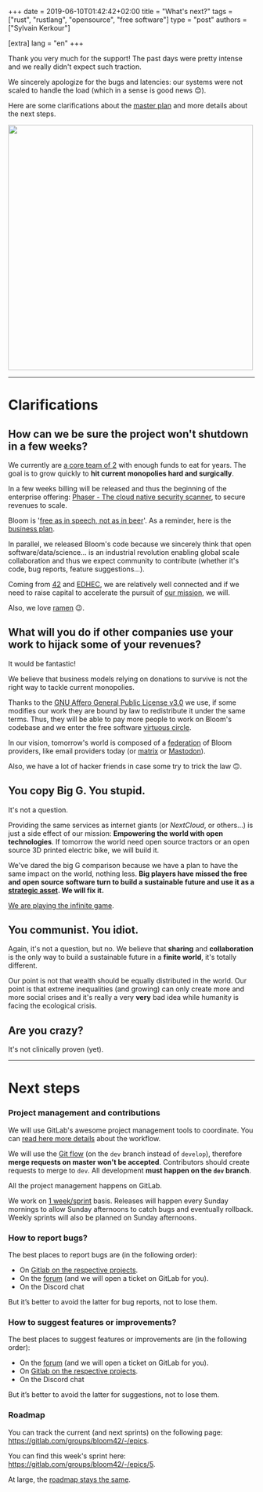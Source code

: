 +++
date = 2019-06-10T01:42:42+02:00
title = "What's next?"
tags = ["rust", "rustlang", "opensource", "free software"]
type = "post"
authors = ["Sylvain Kerkour"]

[extra]
lang = "en"
+++


Thank you very much for the support! The past days were pretty intense and we really didn't expect such traction.

We sincerely apologize for the bugs and latencies: our systems were not scaled to handle the load
(which in a sense is good news 😊).

Here are some clarifications about the <a href="/blog/bloom-a-free-and-open-source-google/" target="_blank" rel="noopener">master plan</a> and more details about the next steps.


<div class="center">
  <img src="/bloom-whats-next/bloom_logo_details.png" height="500"/>
</div>

<hr />

# Clarifications


## How can we be sure the project won't shutdown in a few weeks?

We currently are <a href="https://bloom.sh/about" target="_blank" rel="noopener">a core team of 2</a> with enough funds
to eat for years. The goal is to grow quickly to **hit current monopolies hard and surgically**.


In a few weeks billing will be released and thus the beginning of the enterprise offering: <a href="https://bloom.sh/platform/phaser" target="_blank" rel="noopener">Phaser - The cloud native security scanner</a>, to secure revenues to scale.

Bloom is '<a href="https://en.wikipedia.org/wiki/Gratis_versus_libre" target="_blank" rel="noopener">free as in speech, not as in beer</a>'. As a reminder, here is the <a href="/blog/bloom-a-free-and-open-source-google/#in-summary" target="_blank" rel="noopener">business plan</a>.

In parallel, we released Bloom's code because we sincerely think that open software/data/science... is an industrial revolution
enabling global scale collaboration and thus we expect community to contribute (whether it's code, bug reports, feature suggestions...).

Coming from <a href="https://www.42.fr/" target="_blank" rel="noopener">42</a> and <a href="https://www.edhec.edu/en" target="_blank" rel="noopener">EDHEC</a>, we are relatively well connected and if we need to raise capital to accelerate the pursuit of <a href="/blog/bloom-a-free-and-open-source-google/#mission" target="_blank" rel="noopener">our mission</a>,
we will.

Also, we love <a href="http://www.paulgraham.com/ramenprofitable.html" target="_blank" rel="noopener">ramen</a> 😉.


## What will you do if other companies use your work to hijack some of your revenues?

It would be fantastic!

We believe that business models relying on donations to survive is not the right way to tackle current monopolies.

Thanks to the <a href="https://www.gnu.org/licenses/agpl-3.0.en.html" target="_blank" rel="noopener">GNU Affero General Public License v3.0</a> we use, if some modifies our work they are bound by law to redistribute it under the same terms. Thus, they will be able to pay more people to work on Bloom's codebase and we enter the free software <a href="/blog/bloom-a-free-and-open-source-google/#open-source-access-data-how" target="_blank" rel="noopener">virtuous circle</a>.

In our vision, tomorrow's world is composed of a <a href="http://brucemacvarish.com/2012/08/26/twitter-federation/" target="_blank" rel="noopener">federation</a> of Bloom providers, like email providers today
(or <a href="https://matrix.org/blog/index" target="_blank" rel="noopener">matrix</a> or <a href="https://joinmastodon.org/" target="_blank" rel="noopener">Mastodon</a>).




<!-- Also Bloom's and associated services marks and logos are trademarked. -->

Also, we have a lot of hacker friends in case some try to trick the law 🙃.


<!-- ## How will you handle copyright infringements on Bitflow or other services?

Even if we do not 100% agree with current copyright laws, we will do our best to respect them.

As mentioned in our terms, by using <a href="https://bloom.sh" target="_blank" rel="noopener">bloom.sh</a>,
users must respect the law and we keep the right to ban bad actors.

In a second step, a collaborative blacklist will be implemented for the <a href="https://bloom.sh/bitflow" target="_blank" rel="noopener">hosted version</a>. -->



## You copy Big G. You stupid.

It's not a question.

Providing the same services as internet giants (or *NextCloud*, or others...) is just a side effect
of our mission: **Empowering the world with open technologies**. If tomorrow the world need open source tractors
or an open source 3D printed electric bike, we will build it.

We've dared the big G comparison because we have a plan to have the same impact on the world, nothing less.
**Big players have missed the free and open source software turn to build a sustainable future and use it
as a <a href="https://www.joelonsoftware.com/2002/06/12/strategy-letter-v/" target="_blank" rel="noopener">strategic asset</a>.
We will fix it.**

<a href="/blog/the-just-cause-and-the-infinite-game" target="_blank" rel="noopener">We are playing the infinite game</a>.


## You communist. You idiot.

Again, it's not a question, but no. We believe that **sharing** and **collaboration** is the only
way to build a sustainable future in a **finite world**, it's totally different.

Our point is not that wealth should be equally distributed in the world. Our point is that extreme inequalities (and growing)
can only create more and more social crises and it's really a very **very** bad idea while humanity is facing the ecological crisis.


<!-- ## Did big G sue you for trademark infringement?

Not yet. -->


## Are you crazy?

It's not clinically proven (yet).


<hr />

# Next steps


### Project management and contributions

We will use GitLab's awesome project management tools to coordinate.
You can <a href="https://www.buggycoder.com/project-management-with-gitlab/" target="_blank" rel="noopener">read here more details</a>
about the workflow.

We will use the <a href="https://www.atlassian.com/git/tutorials/comparing-workflows/gitflow-workflow" target="_blank" rel="noopener">Git flow</a> (on the `dev` branch instead of `develop`), therefore **merge requests on master won't be accepted**.
Contributors should create requests to merge to `dev`. All development **must happen on the `dev` branch**.

All the project management happens on GitLab</a>.


We work on <a href="https://www.atlassian.com/agile/scrum/sprints" target="_blank" rel="noopener">1 week/sprint</a> basis.
Releases will happen every Sunday mornings to allow Sunday afternoons to catch bugs and eventually rollback.
Weekly sprints will also be planned on Sunday afternoons.


### How to report bugs?

The best places to report bugs are (in the following order):

* On <a href="https://gitlab.com/bloom42" target="_blank" rel="noopener">Gitlab on the respective projects</a>.
* On the <a href="https://forum.bloom.sh" target="_blank" rel="noopener">forum</a> (and we will open a ticket on GitLab for you).
* On the Discord chat

But it’s better to avoid the latter for bug reports, not to lose them.

### How to suggest features or improvements?

The best places to suggest features or improvements are (in the following order):

* On the <a href="https://forum.bloom.sh" target="_blank" rel="noopener">forum</a> (and we will open a ticket on GitLab for you).
* On <a href="https://gitlab.com/bloom42" target="_blank" rel="noopener">Gitlab on the respective projects</a>.
* On the Discord chat

But it’s better to avoid the latter for suggestions, not to lose them.

### Roadmap

You can track the current (and next sprints) on the following page: <a href="https://gitlab.com/groups/bloom42/-/epics" target="_blank" rel="noopener">https://gitlab.com/groups/bloom42/-/epics</a>.

You can find this week's sprint here: <a href="https://gitlab.com/groups/bloom42/-/epics/5" target="_blank" rel="noopener">https://gitlab.com/groups/bloom42/-/epics/5</a>.


At large, the <a href="/blog/bloom-a-free-and-open-source-google/#in-summary" target="_blank" rel="noopener">roadmap stays the same</a>.
